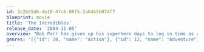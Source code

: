 ```yaml
---
id: 3c2b55d6-de18-4fc6-98f5-2a6445b074f7
blueprint: movie
title: 'The Incredibles'
release_date: '2004-11-05'
overview: "Bob Parr has given up his superhero days to log in time as an insurance adjuster and raise his three children with his formerly heroic wife in suburbia. But when he receives a mysterious assignment, it's time to get back into costume."
genres: '[{"id": 28, "name": "Action"}, {"id": 12, "name": "Adventure"}, {"id": 16, "name": "Animation"}, {"id": 10751, "name": "Family"}]'
---
```

